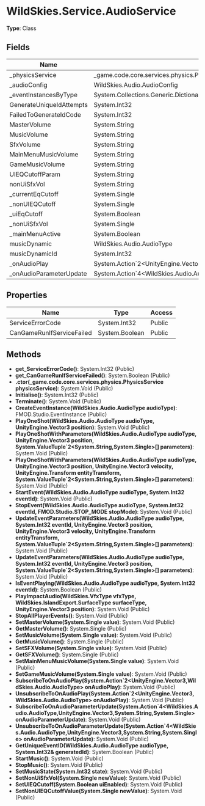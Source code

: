 ﻿# WildSkies.Service.AudioService

**Type**: Class

## Fields

| Name | Type | Access |
|------|------|--------|
| _physicsService | _game.code.core.services.physics.PhysicsService | Private |
| _audioConfig | WildSkies.Audio.AudioConfig | Private |
| _eventInstancesByType | System.Collections.Generic.Dictionary`2<WildSkies.Audio.AudioType,System.Collections.Generic.Dictionary`2<System.Int32,FMOD.Studio.EventInstance>> | Private |
| GenerateUniqueIdAttempts | System.Int32 | Private |
| FailedToGenerateIdCode | System.Int32 | Private |
| MasterVolume | System.String | Private |
| MusicVolume | System.String | Private |
| SfxVolume | System.String | Private |
| MainMenuMusicVolume | System.String | Private |
| GameMusicVolume | System.String | Private |
| UIEQCutoffParam | System.String | Private |
| nonUiSfxVol | System.String | Private |
| _currentEqCutoff | System.Single | Private |
| _nonUIEQCutoff | System.Single | Private |
| _uiEqCutoff | System.Boolean | Private |
| _nonUiSfxVol | System.Single | Private |
| _mainMenuActive | System.Boolean | Public |
| musicDynamic | WildSkies.Audio.AudioType | Public |
| musicDynamicId | System.Int32 | Public |
| _onAudioPlay | System.Action`2<UnityEngine.Vector3,WildSkies.Audio.AudioType> | Private |
| _onAudioParameterUpdate | System.Action`4<WildSkies.Audio.AudioType,UnityEngine.Vector3,System.String,System.Single> | Private |

## Properties

| Name | Type | Access |
|------|------|--------|
| ServiceErrorCode | System.Int32 | Public |
| CanGameRunIfServiceFailed | System.Boolean | Public |

## Methods

- **get_ServiceErrorCode()**: System.Int32 (Public)
- **get_CanGameRunIfServiceFailed()**: System.Boolean (Public)
- **.ctor(_game.code.core.services.physics.PhysicsService physicsService)**: System.Void (Public)
- **Initialise()**: System.Int32 (Public)
- **Terminate()**: System.Void (Public)
- **CreateEventInstance(WildSkies.Audio.AudioType audioType)**: FMOD.Studio.EventInstance (Public)
- **PlayOneShot(WildSkies.Audio.AudioType audioType, UnityEngine.Vector3 position)**: System.Void (Public)
- **PlayOneShotWithParameters(WildSkies.Audio.AudioType audioType, UnityEngine.Vector3 position, System.ValueTuple`2<System.String,System.Single>[] parameters)**: System.Void (Public)
- **PlayOneShotWithParameters(WildSkies.Audio.AudioType audioType, UnityEngine.Vector3 position, UnityEngine.Vector3 velocity, UnityEngine.Transform entityTransform, System.ValueTuple`2<System.String,System.Single>[] parameters)**: System.Void (Public)
- **StartEvent(WildSkies.Audio.AudioType audioType, System.Int32 eventId)**: System.Void (Public)
- **StopEvent(WildSkies.Audio.AudioType audioType, System.Int32 eventId, FMOD.Studio.STOP_MODE stopMode)**: System.Void (Public)
- **UpdateEventParameters(WildSkies.Audio.AudioType audioType, System.Int32 eventId, UnityEngine.Vector3 position, UnityEngine.Vector3 velocity, UnityEngine.Transform entityTransform, System.ValueTuple`2<System.String,System.Single>[] parameters)**: System.Void (Public)
- **UpdateEventParameters(WildSkies.Audio.AudioType audioType, System.Int32 eventId, UnityEngine.Vector3 position, System.ValueTuple`2<System.String,System.Single>[] parameters)**: System.Void (Public)
- **IsEventPlaying(WildSkies.Audio.AudioType audioType, System.Int32 eventId)**: System.Boolean (Public)
- **PlayImpactAudio(WildSkies.VfxType vfxType, WildSkies.IslandExport.SurfaceType surfaceType, UnityEngine.Vector3 position)**: System.Void (Public)
- **StopAllPlayerEvents()**: System.Void (Public)
- **SetMasterVolume(System.Single value)**: System.Void (Public)
- **GetMasterVolume()**: System.Single (Public)
- **SetMusicVolume(System.Single value)**: System.Void (Public)
- **GetMusicVolume()**: System.Single (Public)
- **SetSFXVolume(System.Single value)**: System.Void (Public)
- **GetSFXVolume()**: System.Single (Public)
- **SetMainMenuMusicVolume(System.Single value)**: System.Void (Public)
- **SetGameMusicVolume(System.Single value)**: System.Void (Public)
- **SubscribeToOnAudioPlay(System.Action`2<UnityEngine.Vector3,WildSkies.Audio.AudioType> onAudioPlay)**: System.Void (Public)
- **UnsubscribeToOnAudioPlay(System.Action`2<UnityEngine.Vector3,WildSkies.Audio.AudioType> onAudioPlay)**: System.Void (Public)
- **SubscribeToOnAudioParameterUpdate(System.Action`4<WildSkies.Audio.AudioType,UnityEngine.Vector3,System.String,System.Single> onAudioParameterUpdate)**: System.Void (Public)
- **UnsubscribeToOnAudioParameterUpdate(System.Action`4<WildSkies.Audio.AudioType,UnityEngine.Vector3,System.String,System.Single> onAudioParameterUpdate)**: System.Void (Public)
- **GetUniqueEventID(WildSkies.Audio.AudioType audioType, System.Int32& generatedId)**: System.Boolean (Public)
- **StartMusic()**: System.Void (Public)
- **StopMusic()**: System.Void (Public)
- **SetMusicState(System.Int32 state)**: System.Void (Public)
- **SetNonUiSfxVol(System.Single newValue)**: System.Void (Public)
- **SetUIEQCutoff(System.Boolean uiEnabled)**: System.Void (Public)
- **SetNonUIEQCutoffValue(System.Single newValue)**: System.Void (Public)

